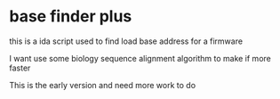 # base finder plus
this is a ida script used to find load base address for a firmware

I want use some biology sequence alignment algorithm to make if more faster

This is the early version and need more work to do 